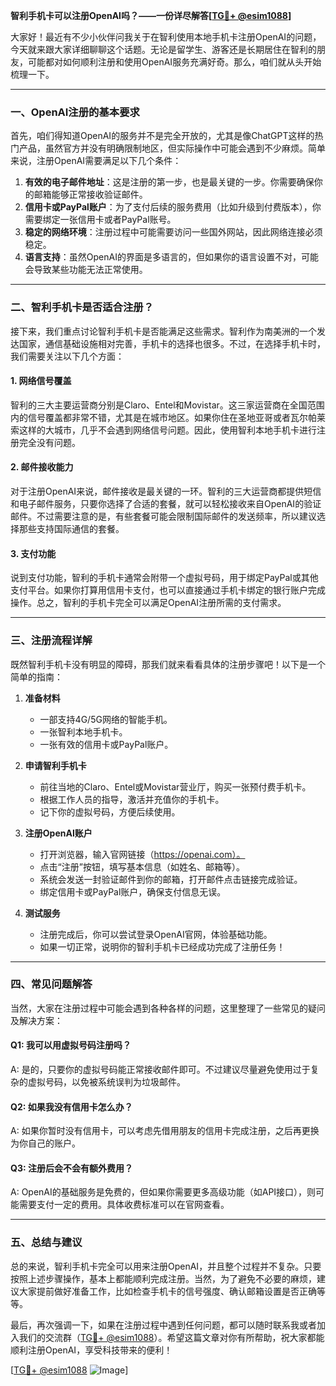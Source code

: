 **智利手机卡可以注册OpenAI吗？——一份详尽解答[[TG💪+ @esim1088](https://t.me/s/esim1088)]**

大家好！最近有不少小伙伴问我关于在智利使用本地手机卡注册OpenAI的问题，今天就来跟大家详细聊聊这个话题。无论是留学生、游客还是长期居住在智利的朋友，可能都对如何顺利注册和使用OpenAI服务充满好奇。那么，咱们就从头开始梳理一下。

---

### 一、OpenAI注册的基本要求

首先，咱们得知道OpenAI的服务并不是完全开放的，尤其是像ChatGPT这样的热门产品，虽然官方并没有明确限制地区，但实际操作中可能会遇到不少麻烦。简单来说，注册OpenAI需要满足以下几个条件：

1. **有效的电子邮件地址**：这是注册的第一步，也是最关键的一步。你需要确保你的邮箱能够正常接收验证邮件。
2. **信用卡或PayPal账户**：为了支付后续的服务费用（比如升级到付费版本），你需要绑定一张信用卡或者PayPal账号。
3. **稳定的网络环境**：注册过程中可能需要访问一些国外网站，因此网络连接必须稳定。
4. **语言支持**：虽然OpenAI的界面是多语言的，但如果你的语言设置不对，可能会导致某些功能无法正常使用。

---

### 二、智利手机卡是否适合注册？

接下来，我们重点讨论智利手机卡是否能满足这些需求。智利作为南美洲的一个发达国家，通信基础设施相对完善，手机卡的选择也很多。不过，在选择手机卡时，我们需要关注以下几个方面：

#### 1. 网络信号覆盖

智利的三大主要运营商分别是Claro、Entel和Movistar。这三家运营商在全国范围内的信号覆盖都非常不错，尤其是在城市地区。如果你住在圣地亚哥或者瓦尔帕莱索这样的大城市，几乎不会遇到网络信号问题。因此，使用智利本地手机卡进行注册完全没有问题。

#### 2. 邮件接收能力

对于注册OpenAI来说，邮件接收是最关键的一环。智利的三大运营商都提供短信和电子邮件服务，只要你选择了合适的套餐，就可以轻松接收来自OpenAI的验证邮件。不过需要注意的是，有些套餐可能会限制国际邮件的发送频率，所以建议选择那些支持国际通信的套餐。

#### 3. 支付功能

说到支付功能，智利的手机卡通常会附带一个虚拟号码，用于绑定PayPal或其他支付平台。如果你打算用信用卡支付，也可以直接通过手机卡绑定的银行账户完成操作。总之，智利的手机卡完全可以满足OpenAI注册所需的支付需求。

---

### 三、注册流程详解

既然智利手机卡没有明显的障碍，那我们就来看看具体的注册步骤吧！以下是一个简单的指南：

1. **准备材料**  
   - 一部支持4G/5G网络的智能手机。
   - 一张智利本地手机卡。
   - 一张有效的信用卡或PayPal账户。

2. **申请智利手机卡**  
   - 前往当地的Claro、Entel或Movistar营业厅，购买一张预付费手机卡。
   - 根据工作人员的指导，激活并充值你的手机卡。
   - 记下你的虚拟号码，方便后续使用。

3. **注册OpenAI账户**  
   - 打开浏览器，输入官网链接（https://openai.com）。
   - 点击“注册”按钮，填写基本信息（如姓名、邮箱等）。
   - 系统会发送一封验证邮件到你的邮箱，打开邮件点击链接完成验证。
   - 绑定信用卡或PayPal账户，确保支付信息无误。

4. **测试服务**  
   - 注册完成后，你可以尝试登录OpenAI官网，体验基础功能。
   - 如果一切正常，说明你的智利手机卡已经成功完成了注册任务！

---

### 四、常见问题解答

当然，大家在注册过程中可能会遇到各种各样的问题，这里整理了一些常见的疑问及解决方案：

#### Q1: 我可以用虚拟号码注册吗？
A: 是的，只要你的虚拟号码能正常接收邮件即可。不过建议尽量避免使用过于复杂的虚拟号码，以免被系统误判为垃圾邮件。

#### Q2: 如果我没有信用卡怎么办？
A: 如果你暂时没有信用卡，可以考虑先借用朋友的信用卡完成注册，之后再更换为你自己的账户。

#### Q3: 注册后会不会有额外费用？
A: OpenAI的基础服务是免费的，但如果你需要更多高级功能（如API接口），则可能需要支付一定的费用。具体收费标准可以在官网查看。

---

### 五、总结与建议

总的来说，智利手机卡完全可以用来注册OpenAI，并且整个过程并不复杂。只要按照上述步骤操作，基本上都能顺利完成注册。当然，为了避免不必要的麻烦，建议大家提前做好准备工作，比如检查手机卡的信号强度、确认邮箱设置是否正确等等。

最后，再次强调一下，如果在注册过程中遇到任何问题，都可以随时联系我或者加入我们的交流群（[TG💪+ @esim1088](https://t.me/s/esim1088)）。希望这篇文章对你有所帮助，祝大家都能顺利注册OpenAI，享受科技带来的便利！

[[TG💪+ @esim1088](https://t.me/s/esim1088) ![Image](https://i.postimg.cc/4NQfJmqS/Snipaste-2025-05-13-00-14-12.png)]
